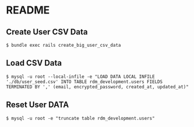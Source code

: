 # README

## Create User CSV Data

```
$ bundle exec rails create_big_user_csv_data
```

## Load CSV Data

```
$ mysql -u root --local-infile -e "LOAD DATA LOCAL INFILE './db/user_seed.csv' INTO TABLE rdm_development.users FIELDS TERMINATED BY ',' (email, encrypted_password, created_at, updated_at)"
```

## Reset User DATA

```
$ mysql -u root -e "truncate table rdm_development.users"
```
